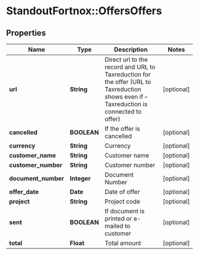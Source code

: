 # StandoutFortnox::OffersOffers

## Properties
Name | Type | Description | Notes
------------ | ------------- | ------------- | -------------
**url** | **String** | Direct url to the record and URL to Taxreduction for the offer (URL to Taxreduction shows even if – Taxreduction is connected to offer) | [optional] 
**cancelled** | **BOOLEAN** | If the offer is cancelled | [optional] 
**currency** | **String** | Currency | [optional] 
**customer_name** | **String** | Customer name | [optional] 
**customer_number** | **String** | Customer number | [optional] 
**document_number** | **Integer** | Document Number | [optional] 
**offer_date** | **Date** | Date of offer | [optional] 
**project** | **String** | Project code | [optional] 
**sent** | **BOOLEAN** | If document is printed or e-mailed to customer | [optional] 
**total** | **Float** | Total amount | [optional] 


